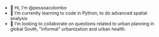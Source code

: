 - 👋 Hi, I’m @pessoacolombo
- 🌱 I’m currently learning to code in Python, to do advanced spatial analysis
- 👀 I’m looking to collaborate on questions related to urban planning in global South, "informal" urbanization and urban health.
